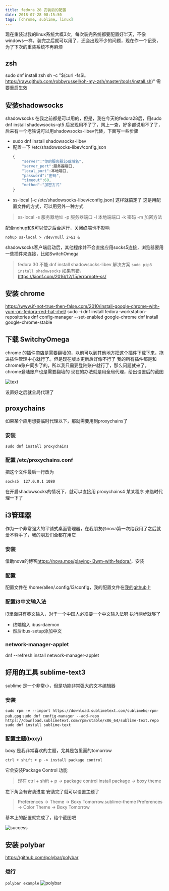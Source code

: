 ```yaml
---
title: fedora 28 安装后的配置
date: 2018-07-28 08:15:50
tags: [chrome, sublime, linux]
---
```


现在重装过我的linux系统大概3次，每次装完系统都要配置好半天，不像windows一样，装完之后就可以用了，还会出现不少的问题，现在作一个记录，为了下次的重装系统不再麻烦
## zsh
sudo dnf install zsh
sh -c "$(curl -fsSL https://raw.github.com/robbyrussell/oh-my-zsh/master/tools/install.sh)"
需要重启生效


## 安装shadowsocks

shadowsocks 在我之前都是可以用的，但是，我在今天的fedora28后，用sudo dnf install shadowsocks-qt5 后发现用不了了，网上一查，好多都说用不了了，后来有一个老铁说可以用shadowsocks-libev代替，下面写一些步骤
- sudo dnf install shadowsocks-libev
- 配置一下 /etc/shadowsocks-libev/config.json
    ``` js
    {
        "server":"你的服务器ip或域名",
        "server_port":服务器端口,
        "local_port":本地端口,
        "password":"密码",
     	"timeout":60,
        "method":"加密方式"
    }
    ```
- ss-local [-c /etc/shadowsocks-libev/config.json]
这样就搞定了
这是用配置文件的方式，可以用另外一种方式
 
> ss-local -s 服务器地址 -p 服务器端口 -l 本地端端口 -k 密码 -m 加密方法
 
配合nohup和&可以使之后台运行，关闭终端也不影响
 
`nohup ss-local > /dev/null 2>&1 &`
 
shadowsocks客户端启动后，其他程序并不会直接应用socks5连接，浏览器要用一些插件来连接，比如SwitchOmega
> fedora 30 不能 dnf install shadowsocks-libev
> 解决方案
> `sudo pip3 install shadowsocks`
> 如果有错，https://kionf.com/2016/12/15/errornote-ss/


## 安装 chrome
https://www.if-not-true-then-false.com/2010/install-google-chrome-with-yum-on-fedora-red-hat-rhel/
sudo -i
dnf install fedora-workstation-repositories
dnf config-manager --set-enabled google-chrome
dnf install google-chrome-stable

 
## 下载 SwitchyOmega

chrome 的插件商店是需要翻墙的，以前可以到其他地方把这个插件下载下来，拖进插件管理中心就行了。但是现在版本更新后好像不行了
我的所有插件都是和chrome账户同步了的，所以我只需要登陆账户就行了，那么问题就来了，chrome登陆账户也是需要翻墙的
现在的办法就是用全局代理，给出设置后的截图

![text](https://ifthat.com/file/blog2.png)

设置好之后就全局代理了
 
## proxychains

如果某个应用想要临时代理以下，那就需要用到proxychains了

### 安装

`sudo dnf install proxychains`

### 配置 /etc/proxychains.conf

把这个文件最后一行改为

`socks5  127.0.0.1 1080`

在开启shadowsocks的情况下，就可以直接用 proxychains4 某某程序 来临时代理一下了

## i3管理器

作为一个非常强大的平铺式桌面管理器，在我朋友@nova第一次给我用了之后就爱不释手了，我的朋友们全都在用它

### 安装

借助nova的博客<https://nova.moe/playing-i3wm-with-fedora/>，安装

### 配置

配置文件在 /home/allen/.config/i3/config，我的配置文件在[我的github](https://github.com/allenliu123/config/blob/master/i3/config)上

### 配置i3中文输入法

i3里面只有英文输入，对于一个中国人必须要一个中文输入法呀
执行两步就够了

- 终端输入 ibus-daemon
- 然后ibus-setup添加中文 

### network-manager-applet
dnf --refresh install network-manager-applet


## 好用的工具 sublime-text3

sublime 是一个非常小，但是功能非常强大的文本编辑器

### 安装
`sudo rpm -v --import https://download.sublimetext.com/sublimehq-rpm-pub.gpg`
`sudo dnf config-manager --add-repo https://download.sublimetext.com/rpm/stable/x86_64/sublime-text.repo`
`sudo dnf install sublime-text`

### 配置主题(boxy)

boxy 是我非常喜欢的主题，尤其是包里面的tomorrow

`ctrl + shift + p -> install package control`

它会安装Package Control 功能

> 现在 ctrl + shift + p -> package control install package -> boxy theme

左下角会有安装进度
安装完了就可以设置主题了

> Preferences -> Theme -> Boxy Tomorrow.sublime-theme
> Preferences -> Color Theme -> Boxy Tomorrow

基本上的配置就完成了，给个截图吧

![success](https://ifthat.com/file/blog3.png)

## 安装 polybar
https://github.com/polybar/polybar

### 运行
`polybar example`
![polybar](https://static.ifthat.com/public/data/Screenshot-from-2019-06-27-13-27-45.png)